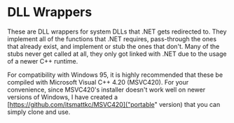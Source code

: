 # DLL Wrappers

These are DLL wrappers for system DLLs that .NET gets redirected to. They implement all of the functions that .NET requires, pass-through the ones that already exist, and implement or stub the ones that don't. Many of the stubs never get called at all, they only got linked with .NET due to the usage of a newer C++ runtime.

For compatibility with Windows 95, it is highly recommended that these be compiled with Microsoft Visual C++ 4.20 (MSVC420). For your convenience, since MSVC420's installer doesn't work well on newer versions of Windows, I have created a [https://github.com/itsmattkc/MSVC420]("portable" version) that you can simply clone and use.

